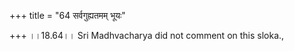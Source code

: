 +++
title = "64 सर्वगुह्यतमम् भूयः"

+++
।।18.64।। Sri Madhvacharya did not comment on this sloka.,
